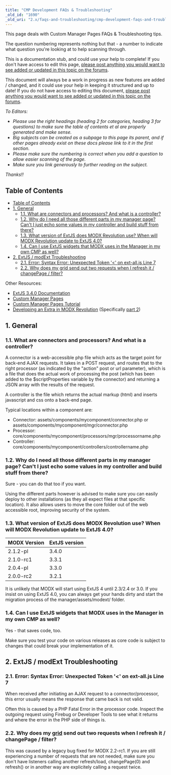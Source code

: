 ```yaml
---
title: "CMP Development FAQs & Troubleshooting"
_old_id: "1690"
_old_uri: "2.x/faqs-and-troubleshooting/cmp-development-faqs-and-troubleshooting"
---
```


This page deals with Custom Manager Pages FAQs & Troubleshooting tips.

The question numbering represents nothing but that - a number to indicate what question you're looking at to help scanning through.

This is a documentation stub, and could use your help to complete! If you don't have access to edit this page, [please post anything you would want to see added or updated in this topic on the forums](http://forums.modx.com/thread/72123/faqs-troubleshooting-on-the-rtfm).

This document will always be a work in progress as new features are added / changed, and it could use your help in keeping it structured and up to date! If you do not have access to editing this document, [please post anything you would want to see added or updated in this topic on the forums](http://forums.modx.com/thread/72123/faqs-troubleshooting-on-the-rtfm).

_To Editors:_

- _Please use the right headings (heading 2 for categories, heading 3 for questions) to make sure the table of contents et al are properly generated and make sense._
- _Big subjects can be created as a subpage to this page its parent, and if other pages already exist on these docs please link to it in the first section._
- _Please make sure the numbering is correct when you add a question to allow easier scanning of the page._
- _Make sure you link generously to further reading on the subject._

_Thanks!!_



## Table of Contents

- [Table of Contents](#table-of-contents)
- [1. General](#1-general)
  - [1.1. What are connectors and processors? And what is a controller?](#11-what-are-connectors-and-processors-and-what-is-a-controller)
  - [1.2. Why do I need all those different parts in my manager page? Can't I just echo some values in my controller and build stuff from there?](#12-why-do-i-need-all-those-different-parts-in-my-manager-page-cant-i-just-echo-some-values-in-my-controller-and-build-stuff-from-there)
  - [1.3. What version of ExtJS does MODX Revolution use? When will MODX Revolution update to ExtJS 4.0?](#13-what-version-of-extjs-does-modx-revolution-use-when-will-modx-revolution-update-to-extjs-40)
  - [1.4. Can I use ExtJS widgets that MODX uses in the Manager in my own CMP as well?](#14-can-i-use-extjs-widgets-that-modx-uses-in-the-manager-in-my-own-cmp-as-well)
- [2. ExtJS / modExt Troubleshooting](#2-extjs--modext-troubleshooting)
  - [2.1. Error: Syntax Error: Unexpected Token '<' on ext-all.js Line 7](#21-error-syntax-error-unexpected-token--on-ext-alljs-line-7)
  - [2.2. Why does my grid send out two requests when I refresh it / changePage / filter?](#22-why-does-my-grid-send-out-two-requests-when-i-refresh-it--changepage--filter)



Other Resources:

- [ExtJS 3.4.0 Documentation](http://docs.sencha.com/ext-js/3-4/)
- [Custom Manager Pages](developing-in-modx/advanced-development/custom-manager-pages "Custom Manager Pages")
- [Custom Manager Pages Tutorial](developing-in-modx/advanced-development/custom-manager-pages/custom-manager-pages-tutorial "Custom Manager Pages Tutorial")
- [Developing an Extra in MODX Revolution](case-studies-and-tutorials/developing-an-extra-in-modx-revolution "Developing an Extra in MODX Revolution") (Specifically [part 2](case-studies-and-tutorials/developing-an-extra-in-modx-revolution/developing-an-extra-in-modx-revolution,-part-ii "Developing an Extra in MODX Revolution, Part II"))

## 1. General

### 1.1. What are connectors and processors? And what is a controller?

A connector is a web-accessible php file which acts as the target point for back-end AJAX requests. It takes in a POST request, and routes that to the right processor (as indicated by the "action" post or url parameter), which is a file that does the actual work of processing the post (which has been added to the $scriptProperties variable by the connector) and returning a JSON array with the results of the request.

A controller is the file which returns the actual markup (html) and inserts javascript and css onto a back-end page.

Typical locations within a component are:

- Connector: assets/components/mycomponent/connector.php or assets/components/mycomponent/mgr/connector.php
- Processor: core/components/mycomponent/processors/mgr/processorname.php
- Controller: core/components/mycomponent/controllers/controllername.php

### 1.2. Why do I need all those different parts in my manager page? Can't I just echo some values in my controller and build stuff from there?

Sure - you can do that too if you want.

Using the different parts however is advised to make sure you can easily deploy to other installations (as they all expect files at that specific location). It also allows users to move the core folder out of the web accessible root, improving security of the system.

### 1.3. What version of ExtJS does MODX Revolution use? When will MODX Revolution update to ExtJS 4.0?

| MODX Version | ExtJS version |
| ------------ | ------------- |
| 2.1.2-pl     | 3.4.0         |
| 2.1.0-rc1    | 3.3.1         |
| 2.0.4-pl     | 3.3.0         |
| 2.0.0-rc2    | 3.2.1         |

It is unlikely that MODX will start using ExtJS 4 until 2.3/2.4 or 3.0. If you insist on using ExtJS 4.0, you can always get your hands dirty and start the migration process of the manager/assets/modext/ folder.

### 1.4. Can I use ExtJS widgets that MODX uses in the Manager in my own CMP as well?

Yes - that saves code, too.

Make sure you test your code on various releases as core code is subject to changes that could break your implementation of it.

## 2. ExtJS / modExt Troubleshooting

### 2.1. Error: Syntax Error: Unexpected Token '<' on ext-all.js Line 7

When received after initiating an AJAX request to a connector/processor, this error usually means the response that came back is not valid.

Often this is caused by a PHP Fatal Error in the processor code. Inspect the outgoing request using Firebug or Developer Tools to see what it returns and where the error in the PHP side of things is.

### 2.2. Why does my [grid](developing-in-modx/advanced-development/custom-manager-pages/modext/modx.grid.grid "MODx.grid.Grid") send out two requests when I refresh it / changePage / filter?

This was caused by a legacy bug fixed for MODX 2.2-rc1. If you are still experiencing a number of requests that are not needed, make sure you don't have listeners calling another refresh/load, changePage(0) and refresh() or in another way are explicitely calling a request twice.